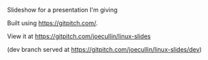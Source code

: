 Slideshow for a presentation I'm giving

Built using https://gitpitch.com/.

View it at https://gitpitch.com/joecullin/linux-slides

(dev branch served at https://gitpitch.com/joecullin/linux-slides/dev)

